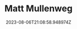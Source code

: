 ---
title: "Matt Mullenweg"
category: "IndieWeb & Personal Blogs"
site_url: https://ma.tt
feed_url: https://ma.tt/feed/
date: 2023-08-06T21:08:58.948974Z
domain: ma.tt

---